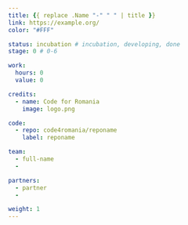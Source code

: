 ```yaml
---
title: {{ replace .Name "-" " " | title }}
link: https://example.org/
color: "#FFF"

status: incubation # incubation, developing, done
stage: 0 # 0-6

work:
  hours: 0
  value: 0

credits:
  - name: Code for Romania
    image: logo.png

code:
  - repo: code4romania/reponame
    label: reponame

team:
  - full-name
  - 

partners:
  - partner
  -

weight: 1
---
```


